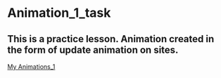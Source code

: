 # Animation_1_task
<h2>This is a practice lesson. Animation created in the form of update animation on sites.</h2>
<a href="myanimations1.netlify.app" target="_blank">My Animations_1</a>
